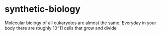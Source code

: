 # synthetic-biology
Molecular biology of all eukaryotes are almost the same.
Everyday in your body there are roughly 10^11 cells that grow and divide

